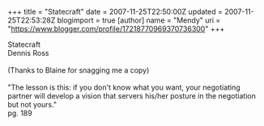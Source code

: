 +++
title = "Statecraft"
date = 2007-11-25T22:50:00Z
updated = 2007-11-25T22:53:28Z
blogimport = true 
[author]
	name = "Mendy"
	uri = "https://www.blogger.com/profile/17218770969370736300"
+++

Statecraft<br />Dennis Ross<br /><br />(Thanks to Blaine for snagging me a copy)<br /><br />"The lesson is this: if you don't know what you want, your negotiating partner will develop a vision that servers his/her posture in the negotiation but not yours."<br />pg. 189
